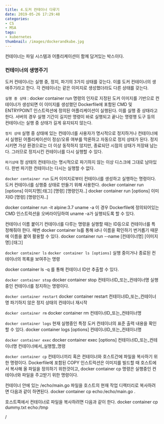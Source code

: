 ```yaml
---
title: 4.도커 컨테이너 다루기
date: 2019-05-26 17:29:48
categories:
- CS
- MSA
tags:
- kubernetes
thumbnail: /images/dockerandkube.jpg
---
```





컨테이너는 파일 시스템과 어플리케이션이 함께 담겨있는 박스이다.

### 컨테이너의 생명주기
도커 컨테이너는 실행 중, 정지, 파기의 3가지 상태를 갖는다. 이를 도커 컨테이너의 생애주기라고 한다. 각 컨테이너는 같은 이미지로 생성했더라도 다른 상태를 갖는다.

`실행 중 상태` : docker container run 명령의 인자로 지정된 도커 이미지를 기반으로 컨테이너가 생성되면 이 이미지를 생성했던 Dockerfile에 포함된 CMD 및 ENTRYPOINT 인스트럭션에 정의된 어플리케이션이 실행된다. 이를 실행 중 상태라고 한다.
서버의 경우 실행 기간이 길지만 명령이 바로 실행되고 끝나는 명령행 도구 등의 컨테이너는 실행 중 상태가 길게 유지되지 않는다.

`정지 상태`
실행 중 상태에 있는 컨테이너를 사용자가 명시적으로 정지하거나 컨테이너에서 실행된 어플리케이션이 정상/오류 여부를 막론하고 자동으로 정지 상태가 된다.
정지시키면 가상 환경으로는 더 이상 동작하지 않지만, 종료되던 시점의 상태가 저장돼 남는다. 그러므로 정지시킨 컨테이너를 다시 실행할 수 있다.

`파기상태`
정 상태의 컨테이너는 명시적으로 파기하지 않는 이상 디스크에 그대로 남아있다. 한번 파기한 컨테이너는 다시는 실행할 수 없다.


`docker container run`
도커 이미지로부터 컨테이너를 생성하고 실행하는 명령이다. 도커 컨테이너를 싱행중 상태로 만들기 위해 사용한다.
docker container run [options] 이미지명[:태그] [명령] [명령인자..]
docker container run [options] 이미지ID [명령] [명령인자..]


docker container run -it alpine:3.7 uname -a
이 경우 Dockerfile에 정의되어있는 CMD 인스트럭션을 오버라이딩하여 uname -a가 실행되도록 할 수 있다.

컨테이너 이름 붙이기
컨테이너를 다루는 명령을 실행할 때는 ID등으로 컨테이너를 특정해줘야 한다. 매번 docker container ls를 통해 id나 이름을 확인하기 번거롭기 때문에 이름을 붙여 활용할 수 있다.
docker container run --name [컨테이너명] [이미지명]:[태그]

`docker container ls`
`docker container ls [options]`
실행 중이거나 종료된 컨테이너의 목록을 보여주는 명령

docker container ls -q 를 통해 컨테이너 ID만 추출할 수 있다.


`docker container stop`
docker container stop 컨테이너ID_또는_컨테이너명
실행중인 컨테이너를 정지하는 명령이다.

`docker container restart`
docker container restart 컨테이너ID_또는_컨테이너명
파기하지 않은 정지 상태의 컨테이너 재시작

`docker container rm`
docker container rm 컨테이너ID_또는_컨테이너명

`docker container logs`
현재 실행중인 특정 도커 컨테이너의 표준 출력 내용을 확인할 수 있다.
docker container logs [options] 컨테이너ID_또는_컨테이너명


`docker container exec`
docker container exec [options] 컨테이너ID_또는_컨테이너명 컨테이너에서_실행할_명령

`docker container cp`
컨테이너끼리 혹은 컨테이너와 호스트간에 파일을 복사하기 위한 명령이다. Dockerfile에 포함된 COPY 인스트럭션은 이미지를 빌드할 때 호스트에서 복사해 올 파일을 정의하기 위한것이고, docker container cp 명령은 실행중인 컨테이너와 파일을 주고받기 위한 명령이다.

컨테이너 안에 있는 /echo/main.go 파일을 호스트의 현재 작업 디렉터리로 복사하려면 다음과 같이 하면된다.
docker container cp echo:/echo/main.go .

호스트쪽에서 컨테이너로 파일을 복사하려면 다음과 같이 한다.
docker container cp dummy.txt echo:/tmp





















/
